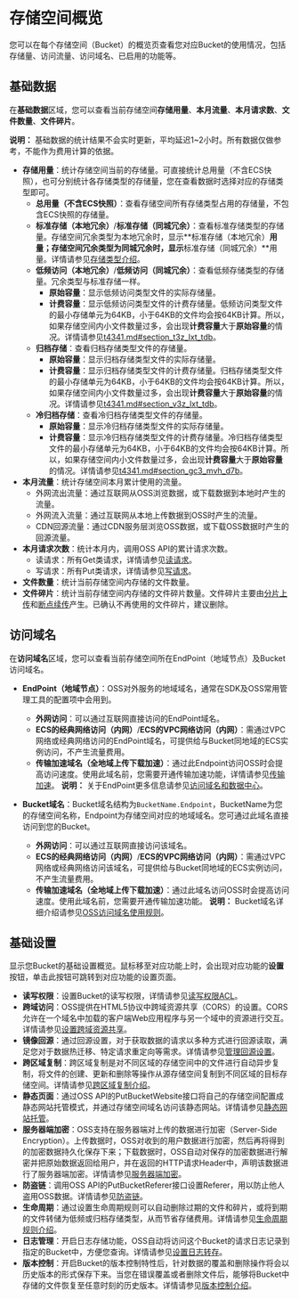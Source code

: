 # 存储空间概览

您可以在每个存储空间（Bucket）的概览页查看您对应Bucket的使用情况，包括存储量、访问流量、访问域名、已启用的功能等。

## 基础数据

在**基础数据**区域，您可以查看当前存储空间**存储用量**、**本月流量**、**本月请求数**、**文件数量**、**文件碎片**。

**说明：** 基础数据的统计结果不会实时更新，平均延迟1~2小时。所有数据仅做参考，不能作为费用计算的依据。

-   **存储用量**：统计存储空间当前的存储量。可直接统计总用量（不含ECS快照），也可分别统计各存储类型的存储量，您在查看数据时选择对应的存储类型即可。
    -   **总用量（不含ECS快照）**：查看存储空间所有存储类型占用的存储量，不包含ECS快照的存储量。
    -   **标准存储（本地冗余）**/**标准存储（同城冗余）**：查看标准存储类型的存储量。存储空间冗余类型为本地冗余时，显示**标准存储（本地冗余）**用量；存储空间冗余类型为同城冗余时，显示**标准存储（同城冗余）**用量。详情请参见[存储类型介绍](/intl.zh-CN/开发指南/存储类型/存储类型介绍.md)。
    -   **低频访问（本地冗余）**/**低频访问（同城冗余）**：查看低频存储类型的存储量。冗余类型与标准存储一样。
        -   **原始容量**：显示低频访问类型文件的实际存储量。
        -   **计费容量**：显示低频访问类型文件的计费存储量。低频访问类型文件的最小存储单元为64KB，小于64KB的文件均会按64KB计算。所以，如果存储空间内小文件数量过多，会出现**计费容量**大于**原始容量**的情况。详情请参见[t4341.md\#section\_t3z\_lxt\_tdb](/intl.zh-CN/开发指南/存储类型/存储类型介绍.mdsection_t3z_lxt_tdb)。
    -   **归档存储**：查看归档存储类型文件的存储量。
        -   **原始容量**：显示归档存储类型文件的实际存储量。
        -   **计费容量**：显示归档存储类型文件的计费存储量。归档存储类型文件的最小存储单元为64KB，小于64KB的文件均会按64KB计算。所以，如果存储空间内小文件数量过多，会出现**计费容量**大于**原始容量**的情况。详情请参见[t4341.md\#section\_v3z\_lxt\_tdb](/intl.zh-CN/开发指南/存储类型/存储类型介绍.mdsection_v3z_lxt_tdb)。
    -   **冷归档存储**：查看冷归档存储类型文件的存储量。
        -   **原始容量**：显示冷归档存储类型文件的实际存储量。
        -   **计费容量**：显示冷归档存储类型文件的计费存储量。冷归档存储类型文件的最小存储单元为64KB，小于64KB的文件均会按64KB计算。所以，如果存储空间内小文件数量过多，会出现**计费容量**大于**原始容量**的情况。详情请参见[t4341.md\#section\_gc3\_mvh\_d7b](/intl.zh-CN/开发指南/存储类型/存储类型介绍.md)。
-   **本月流量**：统计存储空间本月累计使用的流量。
    -   外网流出流量：通过互联网从OSS浏览数据，或下载数据到本地时产生的流量。
    -   外网流入流量：通过互联网从本地上传数据到OSS时产生的流量。
    -   CDN回源流量：通过CDN服务层浏览OSS数据，或下载OSS数据时产生的回源流量。
-   **本月请求次数**：统计本月内，调用OSS API的累计请求次数。
    -   读请求：所有Get类请求，详情请参见[读请求](/intl.zh-CN/控制台用户指南/存储空间管理/查看资源使用量.md)。
    -   写请求：所有Put类请求，详情请参见[写请求](/intl.zh-CN/控制台用户指南/存储空间管理/查看资源使用量.md)。
-   **文件数量**：统计当前存储空间内存储的文件数量。
-   **文件碎片**：统计当前存储空间内存储的文件碎片数量。文件碎片主要由[分片上传](/intl.zh-CN/开发指南/对象/文件（Object）/上传文件（Object）/分片上传和断点续传.md)和[断点续传](/intl.zh-CN/开发指南/对象/文件（Object）/上传文件（Object）/分片上传和断点续传.md)产生。已确认不再使用的文件碎片，建议删除。

## 访问域名

在**访问域名**区域，您可以查看当前存储空间所在EndPoint（地域节点）及Bucket访问域名。

-   **EndPoint（地域节点）**：OSS对外服务的地域域名，通常在SDK及OSS常用管理工具的配置项中会用到。

    -   **外网访问**：可以通过互联网直接访问的EndPoint域名。
    -   **ECS的经典网络访问（内网）**/**ECS的VPC网络访问（内网）**：需通过VPC网络或经典网络访问的EndPoint域名，可提供给与Bucket同地域的ECS实例访问，不产生流量费用。
    -   **传输加速域名（全地域上传下载加速）**：通过此Endpoint访问OSS时会提高访问速度。使用此域名前，您需要开通传输加速功能，详情请参见[传输加速](/intl.zh-CN/开发指南/存储空间（Bucket）/传输加速.md)。
    **说明：** 关于EndPoint更多信息请参见[访问域名和数据中心](/intl.zh-CN/开发指南/访问域名（Endpoint）/访问域名和数据中心.md)。

-   **Bucket域名**：Bucket域名结构为`BucketName.Endpoint`，BucketName为您的存储空间名称，Endpoint为存储空间对应的地域域名。您可通过此域名直接访问到您的Bucket。

    -   **外网访问**：可以通过互联网直接访问该域名。
    -   **ECS的经典网络访问（内网）**/**ECS的VPC网络访问（内网）**：需通过VPC网络或经典网络访问该域名，可提供给与Bucket同地域的ECS实例访问，不产生流量费用。
    -   **传输加速域名（全地域上传下载加速）**：通过此域名访问OSS时会提高访问速度。使用此域名前，您需要开通传输加速功能。
    **说明：** Bucket域名详细介绍请参见[OSS访问域名使用规则](/intl.zh-CN/开发指南/访问域名（Endpoint）/OSS访问域名使用规则.md)。


## 基础设置

显示您Bucket的基础设置概览。鼠标移至对应功能上时，会出现对应功能的**设置**按钮，单击此按钮可跳转到对应功能的设置页面。

-   **读写权限**：设置Bucket的读写权限，详情请参见[读写权限ACL](/intl.zh-CN/开发指南/数据安全/访问控制/读写权限ACL.md)。
-   **跨域访问**：OSS提供在HTML5协议中跨域资源共享（CORS）的设置。CORS允许在一个域名中加载的客户端Web应用程序与另一个域中的资源进行交互。详情请参见[设置跨域资源共享](/intl.zh-CN/开发指南/存储空间（Bucket）/设置跨域资源共享.md)。
-   **镜像回源**：通过回源设置，对于获取数据的请求以多种方式进行回源读取，满足您对于数据热迁移、特定请求重定向等需求。详情请参见[管理回源设置](/intl.zh-CN/开发指南/对象/文件（Object）/管理文件/管理回源设置.md)。
-   **跨区域复制**：跨区域复制是对不同区域的存储空间中的文件进行自动异步复制，将文件的创建、更新和删除等操作从源存储空间复制到不同区域的目标存储空间。详情请参见[跨区域复制介绍](/intl.zh-CN/开发指南/数据安全/数据容灾/跨区域复制介绍.md)。
-   **静态页面**：通过OSS API的PutBucketWebsite接口将自己的存储空间配置成静态网站托管模式，并通过存储空间域名访问该静态网站。详情请参见[静态网站托管](/intl.zh-CN/开发指南/静态网站托管/静态网站托管.md)。
-   **服务器端加密**：OSS支持在服务器端对上传的数据进行加密（Server-Side Encryption）。上传数据时，OSS对收到的用户数据进行加密，然后再将得到的加密数据持久化保存下来；下载数据时，OSS自动对保存的加密数据进行解密并把原始数据返回给用户，并在返回的HTTP请求Header中，声明该数据进行了服务器端加密。详情请参见[服务器端加密](/intl.zh-CN/开发指南/数据安全/数据加密/服务器端加密.md)。
-   **防盗链**：调用OSS API的PutBucketReferer接口设置Referer，用以防止他人盗用OSS数据。详情请参见[防盗链](/intl.zh-CN/开发指南/数据安全/访问控制/防盗链.md)。
-   **生命周期**：通过设置生命周期规则可以自动删除过期的文件和碎片，或将到期的文件转储为低频或归档存储类型，从而节省存储费用。详情请参见[生命周期规则介绍](/intl.zh-CN/开发指南/对象/文件（Object）/文件生命周期/生命周期规则介绍.md)。
-   **日志管理**：开启日志存储功能，OSS自动将访问这个Bucket的请求日志记录到指定的Bucket中，方便您查询。详情请参见[设置日志转存](/intl.zh-CN/控制台用户指南/存储空间管理/日志管理/设置日志转存.md)。
-   **版本控制**：开启Bucket的版本控制特性后，针对数据的覆盖和删除操作将会以历史版本的形式保存下来。当您在错误覆盖或者删除文件后，能够将Bucket中存储的文件恢复至任意时刻的历史版本。详情请参见[版本控制介绍](/intl.zh-CN/开发指南/数据安全/版本控制/版本控制介绍.md)。

